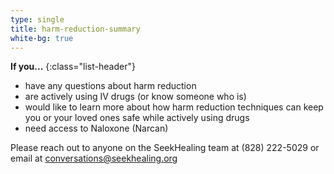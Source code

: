 ```yaml
---
type: single
title: harm-reduction-summary
white-bg: true
---
```


**If you...**
{:class="list-header"}

- have any questions about harm reduction
- are actively using IV drugs (or know someone who is)
- would like to learn more about how harm reduction techniques can keep you or your loved ones safe while actively using drugs
- need access to Naloxone (Narcan)

Please reach out to anyone on the SeekHealing team at (828) 222-5029
or email at <conversations@seekhealing.org>
